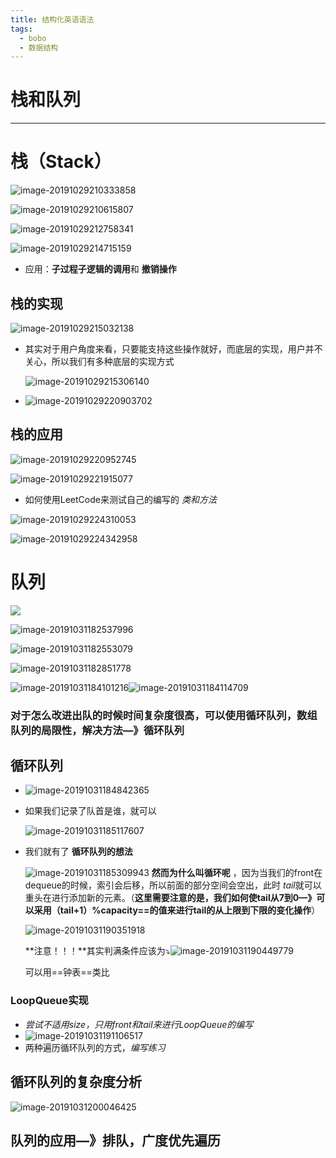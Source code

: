 ```yaml
---
title: 结构化英语语法
tags:
  - bobo
  - 数据结构
---
```


# 栈和队列

---

# 栈（Stack）

![image-20191029210333858](https://tva1.sinaimg.cn/large/006y8mN6ly1g8fdfnhkcxj30sz0mw78u.jpg)

![image-20191029210615807](https://tva1.sinaimg.cn/large/006y8mN6ly1g8fdigcw93j317y0o7dkm.jpg)

![image-20191029212758341](https://tva1.sinaimg.cn/large/006y8mN6ly1g8fe51e83pj31910o5aey.jpg)

![image-20191029214715159](https://tva1.sinaimg.cn/large/006y8mN6ly1g8fep407huj31cl0njwkv.jpg)

- 应用：**子过程子逻辑的调用**和 **撤销操作**

## 栈的实现

![image-20191029215032138](https://tva1.sinaimg.cn/large/006y8mN6ly1g8fesj4yuij30i40o3ad9.jpg)

- 其实对于用户角度来看，只要能支持这些操作就好，而底层的实现，用户并不关心，所以我们有多种底层的实现方式

	![image-20191029215306140](https://tva1.sinaimg.cn/large/006y8mN6ly1g8fev760eej312g0owjw5.jpg)

	 

- ![image-20191029220903702](https://tva1.sinaimg.cn/large/006y8mN6ly1g8ffbt01b4j30rb0oqafm.jpg)

## 栈的应用

![image-20191029220952745](https://tva1.sinaimg.cn/large/006y8mN6ly1g8ffcnbl72j30gq0l6dip.jpg)

![image-20191029221915077](https://tva1.sinaimg.cn/large/006y8mN6ly1g8ffmemz6rj31840pz45d.jpg)

- 如何使用LeetCode来测试自己的编写的 *类和方法*

![image-20191029224310053](https://tva1.sinaimg.cn/large/006y8mN6ly1g8fgba51h4j30m80f6goz.jpg)

![image-20191029224342958](https://tva1.sinaimg.cn/large/006y8mN6ly1g8fgbutdwnj30wi05k40a.jpg)

  

# 队列

![](https://tva1.sinaimg.cn/large/006y8mN6ly1g8fgkhcvn4j31480kqwjc.jpg)

![image-20191031182537996](https://tva1.sinaimg.cn/large/006y8mN6ly1g8hk4wgh4dj318r0r375t.jpg)

![image-20191031182553079](https://tva1.sinaimg.cn/large/006y8mN6ly1g8hk46z9sjj30i10nuadm.jpg)

![image-20191031182851778](https://tva1.sinaimg.cn/large/006y8mN6ly1g8hk7b2vf1j312z0p50xv.jpg)

![image-20191031184101216](https://tva1.sinaimg.cn/large/006y8mN6ly1g8hkjy1u7wj30r30cktff.jpg)![image-20191031184114709](https://tva1.sinaimg.cn/large/006y8mN6ly1g8hkk6jg3nj30t60ot7be.jpg)

### 对于怎么改进出队的时候时间复杂度很高，可以使用循环队列，数组队列的局限性，解决方法—》循环队列

## 循环队列

- ![image-20191031184842365](https://tva1.sinaimg.cn/large/006y8mN6ly1g8hkry6ktjj30we0iewkt.jpg)

- 如果我们记录了队首是谁，就可以

	![image-20191031185117607](https://tva1.sinaimg.cn/large/006y8mN6ly1g8hkumzfp6j30wi0fz789.jpg)

- 我们就有了 **循环队列的想法**

	![image-20191031185309943](https://tva1.sinaimg.cn/large/006y8mN6ly1g8hkwlazvnj30ws0l30yg.jpg) **然而为什么叫循环呢** ，因为当我们的front在dequeue的时候，索引会后移，所以前面的部分空间会空出，此时 *tail*就可以重头在进行添加新的元素。（**这里需要注意的是，我们如何使tail从7到0—》可以采用（tail+1）%capacity==的值来进行tail的从上限到下限的变化操作**）

	![image-20191031190351918](https://tva1.sinaimg.cn/large/006y8mN6ly1g8hl7q1lz8j30ze0mk7ep.jpg)

	**注意！！！**其实判满条件应该为⤵️![image-20191031190449779](https://tva1.sinaimg.cn/large/006y8mN6ly1g8hl8q0pn6j30fs024wfa.jpg)

	可以用==钟表==类比

### LoopQueue实现

- *尝试不适用size，只用front和tail来进行LoopQueue的编写*
- ![image-20191031191106517](https://tva1.sinaimg.cn/large/006y8mN6ly1g8hlf980bfj30qa03ltbe.jpg)
- 两种遍历循环队列的方式，*编写练习*

## 循环队列的复杂度分析

![image-20191031200046425](https://tva1.sinaimg.cn/large/006y8mN6ly1g8hmuxtn5rj30tt0ocn3p.jpg)

## 队列的应用—》排队，广度优先遍历

